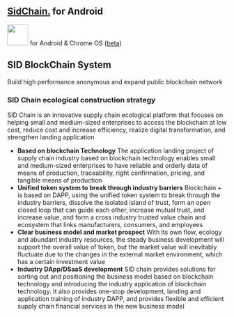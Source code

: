 ## [SidChain.](https://www.sidchain.com) for Android
<a href="https://play.google.com/store/apps/details?id=com.github.shadowsocks"><img src="https://play.google.com/intl/en_us/badges/images/generic/en-play-badge.png" height="48"></a>
for Android & Chrome OS ([beta](https://play.google.com/apps/testing/com.github.shadowsocks))  

## SID BlockChain System
Build high performance anonymous and expand public blockchain network

### SID Chain ecological construction strategy
SID Chain is an innovative supply chain ecological platform that focuses on helping small and medium-sized enterprises to access the blockchain at low cost, reduce cost and increase efficiency, realize digital transformation, and strengthen landing application

* **Based on blockchain Technology**
The application landing project of supply chain industry based on blockchain technology enables small and medium-sized enterprises to have reliable and orderly data of means of production, traceability, right confirmation, pricing, and tangible means of production
* **Unified token system to break through industry barriers**
Blockchain + is based on DAPP, using the unified token system to break through the industry barriers, dissolve the isolated island of trust, form an open closed loop that can guide each other, increase mutual trust, and increase value, and form a cross industry trusted value chain and ecosystem that links manufacturers, consumers, and employees
* **Clear business model and market prospect**
With its own flow, ecology and abundant industry resources, the steady business development will support the overall value of token, but the market value will inevitably fluctuate due to the changes in the external market environment, which has a certain investment value
* **Industry DApp/DSaaS development**
SID chain provides solutions for sorting out and positioning the business model based on blockchain technology and introducing the industry application of blockchain technology. It also provides one-stop development, landing and application training of industry DAPP, and provides flexible and efficient supply chain financial services in the new business model


